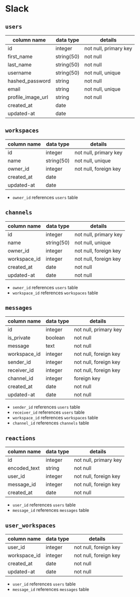 # Slack

## `users`

| column name | data type | details               |
|-------------|-----------|-----------------------|
| id                | integer   | not null, primary key |
| first_name        | string(50)| not null              |
| last_name         | string(50)| not null              |
| username          | string(50)| not null, unique      |
| hashed_password   | string    | not null              |
| email             | string    | not null, unique      |
| profile_image_url | string    | not null              |
| created_at        | date      |                       |
| updated-at        | date      |                       |

## `workspaces`

| column name | data type | details               |
|-------------|-----------|-----------------------|
| id          | integer   | not null, primary key |
| name        | string(50)| not null, unique      |
| owner_id    | integer   | not null, foreign key |
| created_at  | date      |                       |
| updated-at  | date      |                       |

* `owner_id` references `users` table

## `channels`
| column name | data type | details               |
|-------------|-----------|-----------------------|
| id          | integer   | not null, primary key |
| name  | string(50)   | not null, unique         |
| owner_id    | integer  | not null, foreign key |
| workspace_id    | integer  | not null, foreign key |
| created_at  | date  | not null              |
| updated-at  | date  | not null              |

* `owner_id` references `users` table
* `workspace_id` references `workspaces` table

## `messages`
| column name | data type | details               |
|-------------|-----------|-----------------------|
| id          | integer   | not null, primary key |
| is_private  | boolean   | not null              |
| message     | text      | not null              |
| workspace_id| integer   | not null, foreign key |
| sender_id   | integer   | not null, foreign key |
| receiver_id | integer   | not null, foreign key |
| channel_id  | integer   | foreign key           |
| created_at  | date      | not null              |
| updated-at  | date      | not null              |

* `sender_id` references `users` table
* `receiver_id` references `users` table
* `workspace_id` references `workspaces` table
* `channel_id` references `channels` table

## `reactions`

| column name | data type | details               |
|-------------|-----------|-----------------------|
| id          | integer   | not null, primary key |
| encoded_text| string    | not null              |
| user_id     | integer   | not null, foreign key |
| message_id  | integer   | not null, foreign key |
| created_at  | date      | not null              |

* `user_id` references `users` table
* `message_id` references `messages` table

## `user_workspaces`

| column name | data type | details               |
|-------------|-----------|-----------------------|
| user_id     | integer   | not null, foreign key |
| workspace_id| integer   | not null, foreign key |
| created_at  | date      | not null              |
| updated-at  | date      | not null              |

* `user_id` references `users` table
* `message_id` references `messages` table

